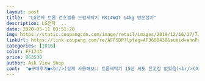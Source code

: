 ```yaml
---
layout: post 
title:  "LG전자 트롬 건조겸용 드럼세탁기 FR14WQT 14kg 방문설치" 
description: LG전자  ..
date: 2020-05-11 03:51:20 
img: https://static.coupangcdn.com/image/retail/images/2019/12/16/17/7/869cca7d-38d5-4ec6-8382-59abb2ec28a9.jpg 
linkUrl: https://link.coupang.com/re/AFFSDP?lptag=AF3600438&subid=ahnPublicAsk&pageKey=1098326147&itemId=2056950607&vendorItemId=4949701892&traceid=V0-113-98b98a97f94a35c2 
categories: [1016] 
color: FF1744 
price: 863530 
author: Ask View Shop 
cont:  "●구매후기●<br/>(실제 사용해보니 트롬세탁기 15년 써도 잔고장 없었음)<br/>(여름에 땀을 많이 흘려서 빨래를 모으지 못함)<br/>(장마기간에 필요할 때가 있으므로)<br/>10kg는 겨울에 극세사 이불빨래가 어렵다는 단점이 있고<br/>10년 썼더니 모터도 불안불안하고 소음도 심해서 바꿨어요.<br/><br/>14kg면 괜찮겠다고 생각되었습니다.<br/><br/>14kg은 아예 전시도 안되어있는 매장이 대부분이더군요.<br/><br/>14kg의  <트롬 14kg 드럼세탁기 FR14WQT>를 골랐습니다.<br/><br/>15년을 사용해온 이번에 고장난 세탁기 역시<br/>16kg은 폭이 넓어져서 세탁실 선반을 다시 짜야 하니<br/>●●●<br/>가격도 저렴하고 기사님들도 바로 설치 해주셔서 좋았습니다.<br/><br/>가전제품은 늘  and amp; 언제나 화이트를 선호하는 소신대로<br/>건조겸용 드럼세탁기사용법은 나와있지 않아서 요리조리 시험삼아 해보았더니  시간건조가 아무래도 온도가 약각낮은 온도인듯하네요.<br/>.<br/><br/>건조기가 딸린 세탁기는 전기세도 많이 나오고<br/>건조기가 필수는 아니라 생각되어<br/>건조기는 제외 했습니다.<br/><br/>건조기능은 삼성 하우젠이 월등하게 좋은것같습니다.<br/><br/>건조기능이 있었지만 1년에 한번 겨우 쓸까말까... <br/><br/>건조사용법 찾다가 같은모델명을 검색해보니.<br/>.<br/>ㅠㅠ<br/>게다가 요즘은 흰색 세탁기를 선호하지 않는다고<br/>게다가 저는 전기/전자 쪽은<br/>겨울에도 하루에 1번,<br/>구김이 없었는데 저온기능이 어떤것인지를 정확히 알수가 없네요.<br/>.<br/><br/>그냥 건조기능만 있는 모델로 골랐습니다.<br/><br/>그때그때 어느 정도 차면 바로 돌립니다.<br/><br/>그래도 정말 오랫만에 구입하는 세탁기라<br/>그래서 1년만 지나도 구식이 돼 버리는 우리나라의 가전제품의<br/>그래서 호스세개를 연결연결해서 설치하셨고요.<br/><br/>그러나 저는, 특히나 가전제품은 흰색을 좋아합니다.<br/><br/>그렇다면 14~16kg가 적당하다 싶은데<br/>그리고 뭐 이상한걸 비닐봉투에 담긴걸 부속이라고 주셨는데 책자에는 나와있지를 않아서 잘 모르겠어요.<br/><br/>그저 내가 필요한 대로 늘 사용하는 코스나 방식만 사용하고<br/>근데 모델번호가 어디있는지 안보여서 찾아보니 뚜껑열면<br/>금방이라도 탈수통이 걸려있는 목이 부러질듯 시끄럽더니.<br/>.<br/><br/>기존에 12kg였는데  크기가 같네요.<br/> 화장실에 넣어야해서  큰거는 생각도 못하고  이리저리 알아봤는데 마침 건조겸용이 있네요.<br/><br/>꽃무늬가 유행일 때도 짙은 회색이 유행인 지금도<br/>냄새및 세탁통청소방법도 알려주셨고요.<br/><br/>단, 고장 안나는 튼튼한 스타일을 가장 선호합니다.<br/><br/>당장 새 세탁기로 교체해야 했습니다.<br/><br/>대형 가전매장/대리점엘 가 보니 요즘은 대형세탁기가 유행이라<br/>대형마트에 가면 통세척세제가 있다고 하네요.<br/><br/>댓글을 읽어보니까 가끔 전기가 자체에서 흐른다고 하는데 그건 왜 그러냐고 물어보니 접지가 되지않아서 그렇다네요.<br/><br/>동영상을 찍어서 보냈더니  정상이라고 해서<br/>두번정도 돌리면 완전 뽀송해질듯... <br/><br/>딸려있는 세탁기가 인기라고<br/>또 그것에 아<br/> -<br/> -무런 불편을 느끼지 못하는 고루한 사람입니다.<br/><br/>매장도 가보고 여러 사이트를 둘러보고 선택했습니다.<br/><br/>모터의 힘이 아주 힘차게 돌아갑니다.<br/><br/>문의하니 배송일자도 넘 느려서 바꾸어 주문한 상품인데<br/>물론 완전 건조하려면 시간을 추가해야해요.<br/><br/>바꾸길 잘 했다고 생각합니다.<br/><br/>사실은 첨에 다른 LG 세탁기 다른 모델을 주문했다가<br/>새 세탁기를 들이니 어찌나 조용한지 몰라요ㅎㅎ<br/>새로 산 수건 같았어요.<br/>장마철 유용하게 쓰일것 같아요.<br/><br/>새옷이라  막 건조코스 돌리면 어찌될줄 몰라 소심하게  이렇게 해봤습니다.<br/><br/>생각치도 않았는데 때는 여름이라<br/>세탁기쪽 둥근모양안쪽에 스티커로 붙여져있네요<br/>세탁시간도 줄어서 맘에 듭니다.<br/><br/>세탁은 언제나처럼 잘 되구요,<br/>솔직히 거의 1년 내내 축축한 영국이나<br/>수건은 건조1시간 돌리니 진짜 폭신폭신<br/>스카프나 니트종류들도 구김이 전혀없고 보송보송하니 기분이 너~~무 좋았는데... <br/><br/>시간건조가 약 인건지?.<br/>.<br/>해서 해봤더니 약보다는 좀 쎄서<br/>아니면 기존쓰던 세탁기를 다시 건조시에만이라도 쓸까 고민도 되구요.<br/><br/>아무거나 살 순 없고 일주일 손빨래를 해 가며<br/>아주 조용해졌네요.<br/><br/>알겠다고 하고 제가 다시 수평을 맞추고 나니<br/>약간의 주름이 생기네요.<br/>.<br/>니트빨아봤는데 세로주름이 일부생겼어요.<br/><br/>에어클리닝 코스로 30분 돌리니 털이 확 살아나네요.<br/><br/>엘지트롬은 건조온도 조절방식을 모르겠네요.<br/><br/>여러 기능 필요 없고 그냥 기본만 충실하게 갖춘... <br/><br/>여름엔 하루에 최소 2번<br/> -많음 이불까지 3번도 돌리니<br/>연기가 났다는건 모터가 아주 망가졌다는 얘기죠.<br/><br/>예상치 못하게 너무나도 갑자기 고장이 나며 연기가 나더군요.<br/><br/>오래된 주택같은곳엔 콘센트에 접지선이 없이 코드만 꼽게되어있어 접지가 안되어 전기가 흐른답니다.<br/><br/>요리조리 해보고도 안되면 엘지서비스에 문의를 해보려구요.<br/><br/>요즘 오리털패딩  울코스로 돌려서 마지막 탈수만 강으로 하고 자연건조 하루정도 한뒤<br/>우리나라에서는 충분히 건조가 가능하니<br/>우리집엔 기존 사용하던 10kg 짜리가 딱 좋은데<br/>우리집은 식구 수도 적고,<br/>웬만하면 16kg 이상에 건조기나 미니세탁기가<br/>유트브에서 건조겸용 드럼세탁기 건조사용법을 찾아봤으나<br/>이 <트롬 14kg 드럼세탁기 FR14WQT>로<br/>이것저것 사용하고 새로나온 기능을 누리기 보다는<br/>이번에 알아보니 이제 10kg는 아예 단종되었다고 하더군요.<br/><br/>이불 넣어 돌려보니 역시 새거라서 조용하고.<br/> 기존것보다<br/>이상하게 건조에 대한 설명이 부족하다는건 저혼자만의 생각인지 모르겠네요.<br/>.<br/><br/>이제품 사고싶은 분들은 다른사이트도 검색해볼 필요가 있을듯.<br/><br/>일단 조용해지고나니  불안하지않고 행복해집니다.<br/><br/>일반 수건이나 이불이나 건조할때는 고온이여도 문제가 되지를 않겠지만.<br/>.<br/><br/>일주일도 안되어 배송/설치 완벽했구요,<br/>장마 기간에 몇 번 사용한 기억 밖에 없으므로<br/>저는 깨끗한 흰색이 젤 예쁘다고 생각해요ㅋ<br/>저는 빨래를 모았다가 못하고<br/>저는 아직 건조기능을 잘 이해를 못했네요.<br/><br/>전자제품에 아무리 여러가지 최신 가능이 있어도<br/>전혀 머리가 돌아가지 않는 모태 문과입니다.<br/><br/>제가 이해력이 딸리나봅니다.<br/><br/>조용하고 깨끗하고 크지도 작지도 않고 예쁘네요.<br/><br/>좀더 사용해보고 추가후기 남길께요.<br/>.<br/><br/>집에 사용하던 5m급수호스는 정품이 아니라고 규정상 설치불가라고 합니다.<br/><br/>책자에는 대충 쓰임새만 기재되어있는것같아요.<br/><br/>청소기와 세탁기의 경우 LG 모터가 좋다고들 하고<br/>콘센트에 툭튀어나온쇠가 접지선이라고 합니다.<br/><br/>탈수시 진동이 심하고 흔들림도 심해서<br/>통세척기능도 있어서 한달에 한번씩 세척할수있네요.<br/><br/>특히 낡은 세탁기의 탱크같은 소음만 듣다가<br/>패딩이나 스카프 니트 얇으리한  옷감들은  저온으로 돌리면<br/>하우젠은 건조기능에 저온에 설정까지 다해놓으면 2시간정도까지 해서 세탁포함하면  4시간이면 세탁소에서 갓드라이 해서 가지고온 옷처럼 구김도 전혀없고<br/>하우젠은 한번만 써보니 이해가 쉬웠는데.<br/>.<br/>ㅠㅠ<br/>하지만 결과적으로 저는 진심 대만족입니다.<br/><br/>해피콜, 설치기사 문자 등 설치 후 관리도 역시 LG입니다.<br/><br/>햇빛이 귀한 북유럽도 아니고<br/>흰색은 카다로그에도 없거나 유행지난 가장 저렴한 모델이구요.<br/><br/>" 
---
```

